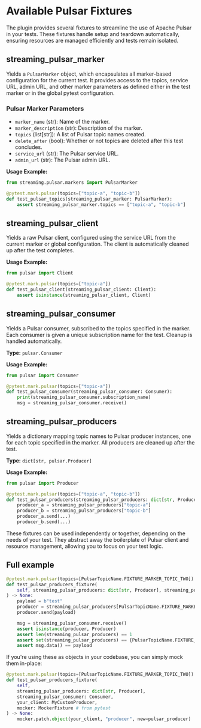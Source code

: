 # Available Pulsar Fixtures

The plugin provides several fixtures to streamline the use of Apache Pulsar in your tests. These fixtures handle setup and teardown automatically, ensuring resources are managed efficiently and tests remain isolated.

## streaming_pulsar_marker

Yields a `PulsarMarker` object, which encapsulates all marker-based configuration for the current test. It provides access to the topics, service URL, admin URL, and other marker parameters as defined either in the test marker or in the global pytest configuration.

### Pulsar Marker Parameters

- `marker_name` (str): Name of the marker.
- `marker_description` (str): Description of the marker.
- `topics` (list[str]): A list of Pulsar topic names created.
- `delete_after` (bool): Whether or not topics are deleted after this test concludes.
- `service_url` (str): The Pulsar service URL.
- `admin_url` (str): The Pulsar admin URL. 

**Usage Example:**
```python
from streaming.pulsar.markers import PulsarMarker

@pytest.mark.pulsar(topics=["topic-a", "topic-b"])
def test_pulsar_topics(streaming_pulsar_marker: PulsarMarker):
    assert streaming_pulsar_marker.topics == ["topic-a", "topic-b"]
```

## streaming_pulsar_client

Yields a raw Pulsar client, configured using the service URL from the current marker or global configuration. The client is automatically cleaned up after the test completes.

**Usage Example:**
```python
from pulsar import Client

@pytest.mark.pulsar(topics=["topic-a"])
def test_pulsar_client(streaming_pulsar_client: Client):
    assert isinstance(streaming_pulsar_client, Client)
```

## streaming_pulsar_consumer

Yields a Pulsar consumer, subscribed to the topics specified in the marker. Each consumer is given a unique subscription name for the test. Cleanup is handled automatically.

**Type:** `pulsar.Consumer`

**Usage Example:**
```python
from pulsar import Consumer

@pytest.mark.pulsar(topics=["topic-a"])
def test_pulsar_consumer(streaming_pulsar_consumer: Consumer):
    print(streaming_pulsar_consumer.subscription_name)
    msg = streaming_pulsar_consumer.receive()
```

## streaming_pulsar_producers

Yields a dictionary mapping topic names to Pulsar producer instances, one for each topic specified in the marker. All producers are cleaned up after the test.

**Type:** `dict[str, pulsar.Producer]`

**Usage Example:**
```python
from pulsar import Producer

@pytest.mark.pulsar(topics=["topic-a", "topic-b"])
def test_pulsar_producers(streaming_pulsar_producers: dict[str, Producer]):
    producer_a = streaming_pulsar_producers["topic-a"]
    producer_b = streaming_pulsar_producers["topic-b"]
    producer_a.send(...)
    producer_b.send(...)
```

These fixtures can be used independently or together, depending on the needs of your test. They abstract away the boilerplate of Pulsar client and resource management, allowing you to focus on your test logic.

## Full example

```python
@pytest.mark.pulsar(topics=[PulsarTopicName.FIXTURE_MARKER_TOPIC_TWO])
def test_pulsar_producers_fixture(
    self, streaming_pulsar_producers: dict[str, Producer], streaming_pulsar_consumer: Consumer
) -> None:
    payload = b"test"
    producer = streaming_pulsar_producers[PulsarTopicName.FIXTURE_MARKER_TOPIC_TWO]
    producer.send(payload)

    msg = streaming_pulsar_consumer.receive()
    assert isinstance(producer, Producer)
    assert len(streaming_pulsar_producers) == 1
    assert set(streaming_pulsar_producers) == {PulsarTopicName.FIXTURE_MARKER_TOPIC_TWO}
    assert msg.data() == payload
```

If you're using these as objects in your codebase, you can simply mock them in-place:

```python
@pytest.mark.pulsar(topics=[PulsarTopicName.FIXTURE_MARKER_TOPIC_TWO])
def test_pulsar_producers_fixture(
    self, 
    streaming_pulsar_producers: dict[str, Producer], 
    streaming_pulsar_consumer: Consumer,
    your_client: MyCustomProducer,
    mocker: MockerFixture # from pytest
) -> None:
    mocker.patch.object(your_client, "producer", new=pulsar_producer)
```